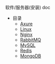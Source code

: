  软件/服务器(安装) doc

 - 目录
    - [Axure](Axure/README.md)
    - [Linux](Linux/README.md)
    - [Nginx](Nginx/README.md)
    - [RabbitMQ](RabbitMQ/README.md)
    - [MySQL](MySQL/README.md)
    - [Redis](Redis/README.md)
    - [MongoDB](MongoDB/README.md)